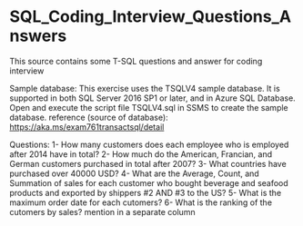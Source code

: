 # SQL_Coding_Interview_Questions_Answers
This source contains some T-SQL questions and answer for coding interview

Sample database:
This exercise uses the TSQLV4 sample database.
It is supported in both SQL Server 2016 SP1 or later, and in Azure SQL Database.
Open and execute the script file TSQLV4.sql in SSMS to create the sample database.
reference (source of database): https://aka.ms/exam761transactsql/detail

Questions:
1- How many customers does each employee  who is employed after 2014 have in total?
2- How much do the American, Francian, and German customers purchased in total after 2007?
3- What countries have purchased over 40000 USD?
4- What are the Average, Count, and Summation of sales for each customer who bought beverage and seafood products and exported by shippers #2 AND #3 to the US?
5- What is the maximum order date for each cutomers?
6- What is the ranking of the cutomers by sales? mention in a separate column
